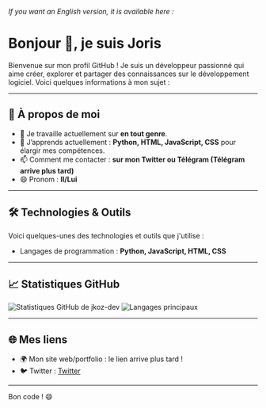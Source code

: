 _If you want an English version, it is available here :_

# Bonjour 👋, je suis Joris

Bienvenue sur mon profil GitHub ! Je suis un développeur passionné qui aime créer, explorer et partager des connaissances sur le développement logiciel. Voici quelques informations à mon sujet :

---

## 🚀 À propos de moi

- 🔭 Je travaille actuellement sur **en tout genre**.
- 🌱 J’apprends actuellement : **Python, HTML, JavaScript, CSS** pour élargir mes compétences.
- 📫 Comment me contacter : **sur mon Twitter ou Télégram (Télégram arrive plus tard)**
- 😄 Pronom : **Il/Lui**

---

## 🛠️ Technologies & Outils

Voici quelques-unes des technologies et outils que j'utilise :

- Langages de programmation : **Python, JavaScript, HTML, CSS**

---

## 📈 Statistiques GitHub

![Statistiques GitHub de jkoz-dev](https://github-readme-stats.vercel.app/api?username=jkoz-dev&show_icons=true&theme=radical)
![Langages principaux](https://github-readme-stats.vercel.app/api/top-langs/?username=jkoz-dev&layout=compact&theme=radical)

---

## 🌐 Mes liens

- 🌍 Mon site web/portfolio : le lien arrive plus tard !
- 🐦 Twitter : [Twitter](https://x.com/theazrod)

---

Bon code ! 😄
<!---
jkoz-dev/jkoz-dev is a ✨ special ✨ repository because its `README.md` (this file) appears on your GitHub profile.
You can click the Preview link to take a look at your changes.

